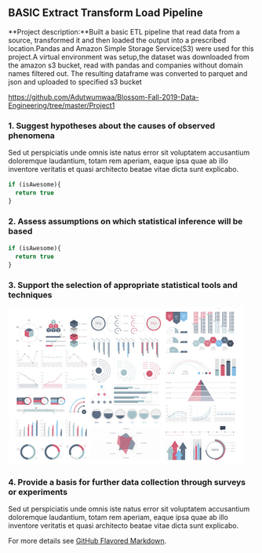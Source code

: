 ## BASIC Extract Transform Load Pipeline

**Project description:**Built a basic ETL pipeline that read data from a source, transformed it and then loaded the output into a prescribed location.Pandas and Amazon Simple Storage Service(S3) were used for this project.A virtual environment was setup,the dataset was downloaded from the amazon s3 bucket, read with pandas and companies without domain names filtered out. The resulting dataframe was converted to parquet and json and uploaded to specified s3 bucket

https://github.com/Adutwumwaa/Blossom-Fall-2019-Data-Engineering/tree/master/Project1
 

### 1. Suggest hypotheses about the causes of observed phenomena

Sed ut perspiciatis unde omnis iste natus error sit voluptatem accusantium doloremque laudantium, totam rem aperiam, eaque ipsa quae ab illo inventore veritatis et quasi architecto beatae vitae dicta sunt explicabo. 

```javascript
if (isAwesome){
  return true
}
```

### 2. Assess assumptions on which statistical inference will be based

```javascript
if (isAwesome){
  return true
}
```

### 3. Support the selection of appropriate statistical tools and techniques

<img src="images/dummy_thumbnail.jpg?raw=true"/>

### 4. Provide a basis for further data collection through surveys or experiments

Sed ut perspiciatis unde omnis iste natus error sit voluptatem accusantium doloremque laudantium, totam rem aperiam, eaque ipsa quae ab illo inventore veritatis et quasi architecto beatae vitae dicta sunt explicabo. 

For more details see [GitHub Flavored Markdown](https://guides.github.com/features/mastering-markdown/).
